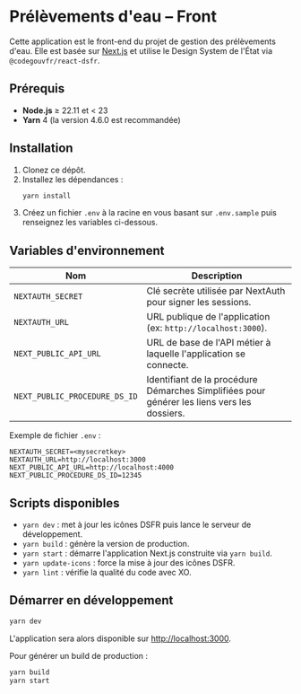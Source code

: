 # Prélèvements d'eau – Front

Cette application est le front-end du projet de gestion des prélèvements d'eau. Elle est basée sur [Next.js](https://nextjs.org/) et utilise le Design System de l'État via `@codegouvfr/react-dsfr`.

## Prérequis

- **Node.js** ≥ 22.11 et < 23
- **Yarn** 4 (la version 4.6.0 est recommandée)

## Installation

1. Clonez ce dépôt.
2. Installez les dépendances :
   ```bash
   yarn install
   ```
3. Créez un fichier `.env` à la racine en vous basant sur `.env.sample` puis renseignez les variables ci-dessous.

## Variables d'environnement

| Nom                           | Description                                                                             |
| ----------------------------- | --------------------------------------------------------------------------------------- |
| `NEXTAUTH_SECRET`             | Clé secrète utilisée par NextAuth pour signer les sessions.                          |
| `NEXTAUTH_URL`                | URL publique de l'application (ex: `http://localhost:3000`).                            |
| `NEXT_PUBLIC_API_URL`         | URL de base de l'API métier à laquelle l'application se connecte.                      |
| `NEXT_PUBLIC_PROCEDURE_DS_ID` | Identifiant de la procédure Démarches Simplifiées pour générer les liens vers les dossiers. |

Exemple de fichier `.env` :

```env
NEXTAUTH_SECRET=<mysecretkey>
NEXTAUTH_URL=http://localhost:3000
NEXT_PUBLIC_API_URL=http://localhost:4000
NEXT_PUBLIC_PROCEDURE_DS_ID=12345
```

## Scripts disponibles

- `yarn dev` : met à jour les icônes DSFR puis lance le serveur de développement.
- `yarn build` : génère la version de production.
- `yarn start` : démarre l'application Next.js construite via `yarn build`.
- `yarn update-icons` : force la mise à jour des icônes DSFR.
- `yarn lint` : vérifie la qualité du code avec XO.

## Démarrer en développement

```bash
yarn dev
```

L'application sera alors disponible sur [http://localhost:3000](http://localhost:3000).

Pour générer un build de production :

```bash
yarn build
yarn start
```

